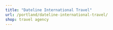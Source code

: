 ```yaml
---
title: "Dateline International Travel"
url: /portland/dateline-international-travel/
shop: travel agency
---
```

